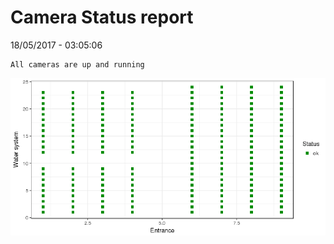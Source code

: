 Camera Status report
================
18/05/2017 - 03:05:06

    All cameras are up and running

![](camreport_files/figure-markdown_github/unnamed-chunk-2-1.png)

